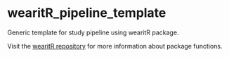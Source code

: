 # wearitR_pipeline_template

Generic template for study pipeline using wearitR package.

Visit the [wearitR repository](https://github.com/nelsonroque/wearitR) for more information about package functions.
